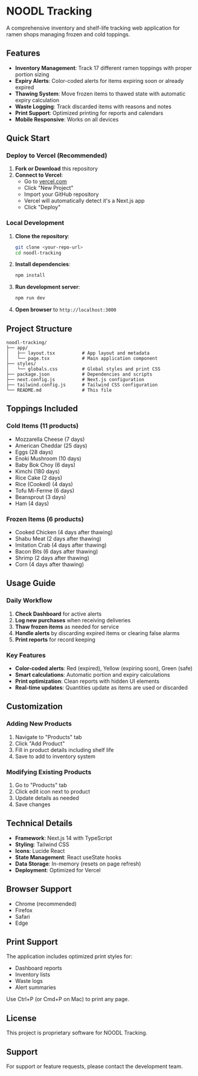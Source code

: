 # NOODL Tracking

A comprehensive inventory and shelf-life tracking web application for ramen shops managing frozen and cold toppings.

## Features

- **Inventory Management**: Track 17 different ramen toppings with proper portion sizing
- **Expiry Alerts**: Color-coded alerts for items expiring soon or already expired
- **Thawing System**: Move frozen items to thawed state with automatic expiry calculation
- **Waste Logging**: Track discarded items with reasons and notes
- **Print Support**: Optimized printing for reports and calendars
- **Mobile Responsive**: Works on all devices

## Quick Start

### Deploy to Vercel (Recommended)

1. **Fork or Download** this repository
2. **Connect to Vercel**:
   - Go to [vercel.com](https://vercel.com)
   - Click "New Project"
   - Import your GitHub repository
   - Vercel will automatically detect it's a Next.js app
   - Click "Deploy"

### Local Development

1. **Clone the repository**:
   ```bash
   git clone <your-repo-url>
   cd noodl-tracking
   ```

2. **Install dependencies**:
   ```bash
   npm install
   ```

3. **Run development server**:
   ```bash
   npm run dev
   ```

4. **Open browser** to `http://localhost:3000`

## Project Structure

```
noodl-tracking/
├── app/
│   ├── layout.tsx          # App layout and metadata
│   └── page.tsx            # Main application component
├── styles/
│   └── globals.css         # Global styles and print CSS
├── package.json            # Dependencies and scripts
├── next.config.js          # Next.js configuration
├── tailwind.config.js      # Tailwind CSS configuration
└── README.md               # This file
```

## Toppings Included

### Cold Items (11 products)
- Mozzarella Cheese (7 days)
- American Cheddar (25 days)
- Eggs (28 days)
- Enoki Mushroom (10 days)
- Baby Bok Choy (6 days)
- Kimchi (180 days)
- Rice Cake (2 days)
- Rice (Cooked) (4 days)
- Tofu Mi-Ferme (6 days)
- Beansprout (3 days)
- Ham (4 days)

### Frozen Items (6 products)
- Cooked Chicken (4 days after thawing)
- Shabu Meat (2 days after thawing)
- Imitation Crab (4 days after thawing)
- Bacon Bits (6 days after thawing)
- Shrimp (2 days after thawing)
- Corn (4 days after thawing)

## Usage Guide

### Daily Workflow
1. **Check Dashboard** for active alerts
2. **Log new purchases** when receiving deliveries
3. **Thaw frozen items** as needed for service
4. **Handle alerts** by discarding expired items or clearing false alarms
5. **Print reports** for record keeping

### Key Features
- **Color-coded alerts**: Red (expired), Yellow (expiring soon), Green (safe)
- **Smart calculations**: Automatic portion and expiry calculations
- **Print optimization**: Clean reports with hidden UI elements
- **Real-time updates**: Quantities update as items are used or discarded

## Customization

### Adding New Products
1. Navigate to "Products" tab
2. Click "Add Product"
3. Fill in product details including shelf life
4. Save to add to inventory system

### Modifying Existing Products
1. Go to "Products" tab
2. Click edit icon next to product
3. Update details as needed
4. Save changes

## Technical Details

- **Framework**: Next.js 14 with TypeScript
- **Styling**: Tailwind CSS
- **Icons**: Lucide React
- **State Management**: React useState hooks
- **Data Storage**: In-memory (resets on page refresh)
- **Deployment**: Optimized for Vercel

## Browser Support

- Chrome (recommended)
- Firefox
- Safari
- Edge

## Print Support

The application includes optimized print styles for:
- Dashboard reports
- Inventory lists
- Waste logs
- Alert summaries

Use Ctrl+P (or Cmd+P on Mac) to print any page.

## License

This project is proprietary software for NOODL Tracking.

## Support

For support or feature requests, please contact the development team.